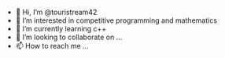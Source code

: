 - 👋 Hi, I’m @touristream42
- 👀 I’m interested in competitive programming and mathematics 
- 🌱 I’m currently learning c++
- 💞️ I’m looking to collaborate on ...
- 📫 How to reach me ...

<!---
touristream42/touristream42 is a ✨ special ✨ repository because its `README.md` (this file) appears on your GitHub profile.
You can click the Preview link to take a look at your changes.
--->

